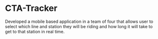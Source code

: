 # CTA-Tracker
Developed a mobile based application in a team of four that allows user to select which line and station they will be riding and how long it will take to get to that station in real time.
